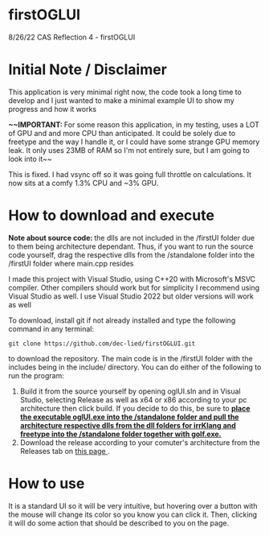 # firstOGLUI
8/26/22 CAS Reflection 4 - firstOGLUI

<h1> Initial Note / Disclaimer </h1>
  <p>This application is very minimal right now, the code took a long time to develop and I just wanted to make a minimal example UI to show my progress and how it works </p>
  <p> <b> ~~IMPORTANT: </b> For some reason this application, in my testing, uses a LOT of GPU and and more CPU than anticipated. It could be solely due to freetype and the way I handle it, or I could have some strange GPU memory leak. It only uses 23MB of RAM so I'm not entirely sure, but I am going to look into it~~ </p>
  <p> This is fixed. I had vsync off so it was going full throttle on calculations. It now sits at a comfy 1.3% CPU and ~3% GPU. </p>

<h1> How to download and execute </h1>
  <p> <b> Note about source code: </b> the dlls are not included in the /firstUI folder due to them being architecture dependant. Thus, if you want to run the source    code yourself, drag the respective dlls from the /standalone folder into the /firstUI folder where main.cpp resides </p>
  <p> I made this project with Visual Studio, using C++20 with Microsoft's MSVC compiler. Other compilers should work but for simplicity I recommend using Visual Studio as well. I use Visual Studio 2022 but older versions will work as well </p>
  <p> To download, install git if not already installed and type the following command in any terminal: </p>

```
git clone https://github.com/dec-lied/firstOGLUI.git
``` 

<p> to download the repository. The main code is in the /firstUI folder with the includes being in the include/ directory. You can do either of the following to run the program: </p>
<ol>
  <li> Build it from the source yourself by opening oglUI.sln and in Visual Studio, selecting Release as well as x64 or x86 according to your pc architecture then click build. If you decide to do this, be sure to <b> <ins> place the executable oglUI.exe into the /standalone folder and pull the architecture respective dlls from the dll folders for irrKlang and freetype into the /standalone folder together with golf.exe. </ins> </b> </li>
  <li> Download the release according to your comuter's architecture from the Releases tab on 
  <a href="https://github.com/dec-lied/firstOGLUI/releases/tag/V1.0"> this page </a>. </li>
</ol>

<h1> How to use </h1>
  <p> It is a standard UI so it will be very intuitive, but hovering over a button with the mouse will change its color so you know you can click it. Then, clicking it will do some action that should be described to you on the page. </p>

